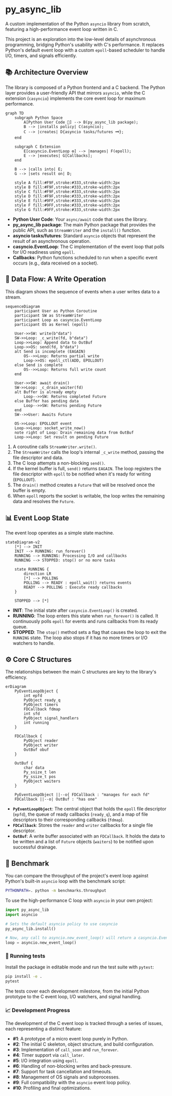 # py_async_lib

A custom implementation of the Python `asyncio` library from scratch, featuring a high-performance event loop written in C.

This project is an exploration into the low-level details of asynchronous programming, bridging Python's usability with C's performance. It replaces Python's default event loop with a custom `epoll`-based scheduler to handle I/O, timers, and signals efficiently.

## 📚 Architecture Overview

The library is composed of a Python frontend and a C backend. The Python layer provides a user-friendly API that mirrors `asyncio`, while the C extension (`casyncio`) implements the core event loop for maximum performance.

```mermaid
graph TD
    subgraph Python Space
        A[Python User Code 🐍] --> B(py_async_lib package);
        B --> |installs policy| C(asyncio);
        C --> |creates| D{asyncio tasks/futures 🗝};
    end

    subgraph C Extension
        E[casyncio.EventLoop ⚙️] --> |manages| F(epoll);
        E --> |executes| G[Callbacks];
    end

    B --> |calls into| E;
    G --> |sets result on| D;

    style A fill:#F9F,stroke:#333,stroke-width:2px
    style B fill:#F9F,stroke:#333,stroke-width:2px
    style C fill:#F9F,stroke:#333,stroke-width:2px
    style D fill:#F9F,stroke:#333,stroke-width:2px
    style E fill:#9FF,stroke:#333,stroke-width:2px
    style F fill:#9FF,stroke:#333,stroke-width:2px
    style G fill:#9FF,stroke:#333,stroke-width:2px
```

*   **Python User Code**: Your `async/await` code that uses the library.
*   **py_async_lib package**: The main Python package that provides the public API, such as `StreamWriter` and the `install()` function.
*   **asyncio tasks/futures**: Standard `asyncio` objects that represent the result of an asynchronous operation.
*   **casyncio.EventLoop**: The C implementation of the event loop that polls for I/O readiness using `epoll`.
*   **Callbacks**: Python functions scheduled to run when a specific event occurs (e.g., data received on a socket).

## 🔄 Data Flow: A Write Operation

This diagram shows the sequence of events when a user writes data to a stream.

```mermaid
sequenceDiagram
    participant User as Python Coroutine
    participant SW as StreamWriter
    participant Loop as casyncio.EventLoop
    participant OS as Kernel (epoll)

    User->>SW: write(b"data")
    SW->>Loop: _c_write(fd, b"data")
    Loop->>Loop: Append data to OutBuf
    Loop->>OS: send(fd, b"data")
    alt Send is incomplete (EAGAIN)
        OS-->>Loop: Returns partial write
        Loop->>OS: epoll_ctl(ADD, EPOLLOUT)
    else Send is complete
        OS-->>Loop: Returns full write count
    end

    User->>SW: await drain()
    SW->>Loop: _c_drain_waiter(fd)
    alt Buffer is already empty
        Loop-->>SW: Returns completed Future
    else Buffer has pending data
        Loop-->>SW: Returns pending Future
    end
    SW-->>User: Awaits Future

    OS->>Loop: EPOLLOUT event
    Loop->>Loop: socket_write_now()
    note right of Loop: Drain remaining data from OutBuf
    Loop->>Loop: Set result on pending Future
```

1.  A coroutine calls `StreamWriter.write()`.
2.  The `StreamWriter` calls the loop's internal `_c_write` method, passing the file descriptor and data.
3.  The C loop attempts a non-blocking `send()`.
4.  If the kernel buffer is full, `send()` returns `EAGAIN`. The loop registers the file descriptor with `epoll` to be notified when it's ready for writing (`EPOLLOUT`).
5.  The `drain()` method creates a `Future` that will be resolved once the buffer is empty.
6.  When `epoll` reports the socket is writable, the loop writes the remaining data and resolves the `Future`.

## 📊 Event Loop State

The event loop operates as a simple state machine.

```mermaid
stateDiagram-v2
    [*] --> INIT
    INIT --> RUNNING: run_forever()
    RUNNING --> RUNNING: Processing I/O and callbacks
    RUNNING --> STOPPED: stop() or no more tasks

    state RUNNING {
        direction LR
        [*] --> POLLING
        POLLING --> READY : epoll_wait() returns events
        READY --> POLLING : Execute ready callbacks
    }

    STOPPED --> [*]
```

*   **INIT**: The initial state after `casyncio.EventLoop()` is created.
*   **RUNNING**: The loop enters this state when `run_forever()` is called. It continuously polls `epoll` for events and runs callbacks from its ready queue.
*   **STOPPED**: The `stop()` method sets a flag that causes the loop to exit the `RUNNING` state. The loop also stops if it has no more timers or I/O watchers to handle.

## ⚙️ Core C Structures

The relationships between the main C structures are key to the library's efficiency.

```mermaid
erDiagram
    PyEventLoopObject {
        int epfd
        PyObject ready_q
        PyObject timers
        FDCallback fdmap
        int sfd
        PyObject signal_handlers
        int running
    }

    FDCallback {
        PyObject reader
        PyObject writer
        OutBuf obuf
    }

    OutBuf {
        char data
        Py_ssize_t len
        Py_ssize_t pos
        PyObject waiters
    }

    PyEventLoopObject ||--o{ FDCallback : "manages for each fd"
    FDCallback ||--o| OutBuf : "has one"
```

*   **`PyEventLoopObject`**: The central object that holds the `epoll` file descriptor (`epfd`), the queue of ready callbacks (`ready_q`), and a map of file descriptors to their corresponding callbacks (`fdmap`).
*   **`FDCallback`**: Stores the `reader` and `writer` callbacks for a single file descriptor.
*   **`OutBuf`**: A write buffer associated with an `FDCallback`. It holds the data to be written and a list of `Future` objects (`waiters`) to be notified upon successful drainage.

## 🚀 Benchmark

You can compare the throughput of the project's event loop against Python's built-in `asyncio` loop with the benchmark script:

```bash
PYTHONPATH=. python -m benchmarks.throughput
```

To use the high-performance C loop with `asyncio` in your own project:

```python
import py_async_lib
import asyncio

# Sets the default asyncio policy to use casyncio
py_async_lib.install()

# Now, any call to asyncio.new_event_loop() will return a casyncio.EventLoop
loop = asyncio.new_event_loop()
```

### 🧪 Running tests

Install the package in editable mode and run the test suite with `pytest`:

```bash
pip install -e .
pytest
```

The tests cover each development milestone, from the initial Python prototype to the C event loop, I/O watchers, and signal handling.

### 📈 Development Progress

The development of the C event loop is tracked through a series of issues, each representing a distinct feature:

*   **#1**: A prototype of a micro event loop purely in Python.
*   **#2**: The initial C skeleton, object structure, and build configuration.
*   **#3**: Implementation of `call_soon` and `run_forever`.
*   **#4**: Timer support via `call_later`.
*   **#5**: I/O integration using `epoll`.
*   **#6**: Handling of non-blocking writes and back-pressure.
*   **#7**: Support for task cancellation and timeouts.
*   **#8**: Management of OS signals and subprocesses.
*   **#9**: Full compatibility with the `asyncio` event loop policy.
*   **#10**: Profiling and final optimizations.

